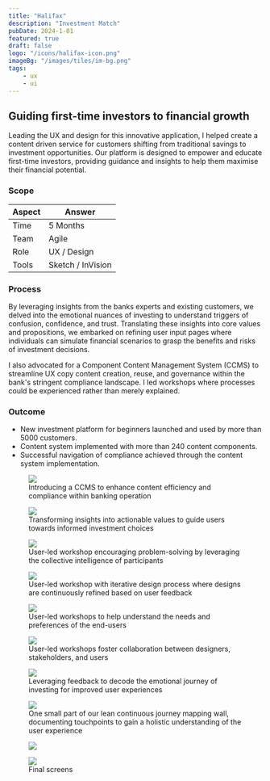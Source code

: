 ```yaml
---
title: "Halifax"
description: "Investment Match"
pubDate: 2024-1-01
featured: true
draft: false
logo: "/icons/halifax-icon.png"
imageBg: "/images/tiles/im-bg.png"
tags:
    - ux
    - ui
---
```


## Guiding first-time investors to financial growth

Leading the UX and design for this innovative application, I helped create a content driven service for customers shifting from traditional savings to investment opportunities. Our platform is designed to empower and educate first-time investors, providing guidance and insights to help them maximise their financial potential.

### Scope

| Aspect | Answer            |
| ------ | ----------------- |
| Time   | 5 Months          |
| Team   | Agile             |
| Role   | UX / Design       |
| Tools  | Sketch / InVision |

### Process

By leveraging insights from the banks experts and existing customers, we delved into the emotional nuances of investing to understand triggers of confusion, confidence, and trust. Translating these insights into core values and propositions, we embarked on refining user input pages where individuals can simulate financial scenarios to grasp the benefits and risks of investment decisions.

I also advocated for a Component Content Management System (CCMS) to streamline UX copy content creation, reuse, and governance within the bank's stringent compliance landscape. I led workshops where processes could be experienced rather than merely explained.

### Outcome

-   New investment platform for beginners launched and used by more than 5000 customers.
-   Content system implemented with more than 240 content components.
-   Successful navigation of compliance achieved through the content system implementation.

<figure>
  <Image
    src="/images/halifax-investment-match/content-modal.jpg"
    class="rounded-md"
  />
  <figcaption>Introducing a CCMS to enhance content efficiency and compliance within banking operation</figcaption>
</figure>

<figure>
  <Image
    src="/images/halifax-investment-match/basic-wires.jpg"
    class="rounded-md"
  />
  <figcaption>Transforming insights into actionable values to guide users towards informed investment choices</figcaption>
</figure>

<figure>
  <Image
    src="/images/halifax-investment-match/low-fi-journey-3.jpg"
    class="rounded-md"
  />
  <figcaption>User-led workshop encouraging problem-solving by leveraging the collective intelligence of participants</figcaption>
</figure>

<figure>
  <Image
    src="/images/halifax-investment-match/compliance.jpg"
    class="rounded-md"
  />
  <figcaption>User-led workshop with iterative design process where designs are continuously refined based on user feedback</figcaption>
</figure>

<figure>
  <Image
    src="/images/halifax-investment-match/low-fi-journey-1.jpg"
    class="rounded-md"
  />
  <figcaption>User-led workshops to help understand the needs and preferences of the end-users</figcaption>
</figure>

<figure>
  <Image
    src="/images/halifax-investment-match/low-fi-journey-2.jpg"
    class="rounded-md"
  />
  <figcaption>User-led workshops foster collaboration between designers, stakeholders, and users</figcaption>
</figure>

<figure>
  <Image
    src="/images/halifax-investment-match/business-insight.jpg"
    class="rounded-md"
  />
  <figcaption>Leveraging feedback to decode the emotional journey of investing for improved user experiences</figcaption>
</figure>

<figure>
  <Image
    src="/images/halifax-investment-match/compliance-1.jpg"
    class="rounded-md"
  />
  <figcaption>One small part of our lean continuous journey mapping wall, documenting touchpoints to gain a holistic understanding of the user experience</figcaption>
</figure>

<figure>
  <Image
    src="/images/halifax-investment-match/examples.png"
    class="rounded-md"
  />
</figure>

<figure>
  <Image
    src="/images/halifax-investment-match/screens.png"
    class="rounded-md"
  />
  <figcaption>Final screens</figcaption>
</figure>
